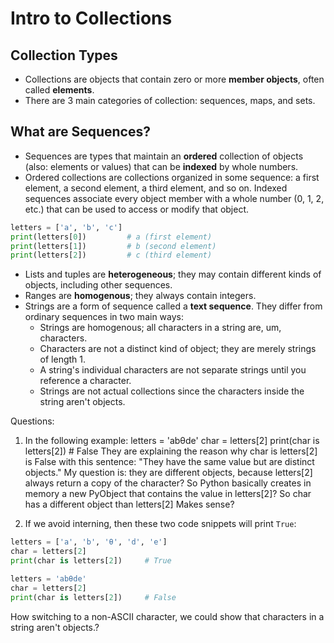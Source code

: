 # Intro to Collections

## Collection Types

- Collections are objects that contain zero or more **member objects**, often called **elements**.
- There are 3 main categories of collection: sequences, maps, and sets.

## What are Sequences?

- Sequences are types that maintain an **ordered** collection of objects (also: elements or values) that can be **indexed** by whole numbers.
- Ordered collections are collections organized in some sequence: a first element, a second element, a third element, and so on. Indexed sequences associate every object member with a whole number (0, 1, 2, etc.) that can be used to access or modify that object. 

```python
letters = ['a', 'b', 'c']
print(letters[0])         # a (first element)
print(letters[1])         # b (second element)
print(letters[2])         # c (third element)
```

- Lists and tuples are **heterogeneous**; they may contain different kinds of objects, including other sequences.
- Ranges are **homogenous**; they always contain integers.
- Strings are a form of sequence called a **text sequence**. They differ from ordinary sequences in two main ways:
    - Strings are homogenous; all characters in a string are, um, characters.
    - Characters are not a distinct kind of object; they are merely strings of length 1.
    - A string's individual characters are not separate strings until you reference a character.
    - Strings are not actual collections since the characters inside the string aren't objects.











Questions:

1. In the following example:
letters = 'abθde'
char = letters[2]
print(char is letters[2])     # False
They are explaining the reason why char is letters[2] is False with this sentence: "They have the same value but are distinct objects."
My question is: they are different objects, because letters[2] always return a copy of the character? So Python basically creates in memory a new PyObject that contains the value in letters[2]? So char has a different object than letters[2]
Makes sense?

2. If we avoid interning, then these two code snippets will print `True`:

```python
letters = ['a', 'b', 'θ', 'd', 'e']
char = letters[2]
print(char is letters[2])     # True
```

```python
letters = 'abθde'
char = letters[2]
print(char is letters[2])     # False
```

How switching to a non-ASCII character, we could show that characters in a string aren't objects.?